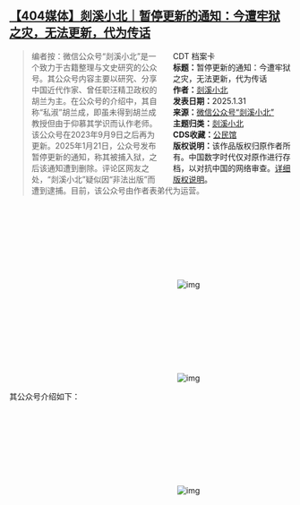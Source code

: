 <!--1738339239000-->
[【404媒体】剡溪小北｜暂停更新的通知：今遭牢狱之灾，无法更新，代为传话](https://chinadigitaltimes.net/chinese/715492.html)
------

<div style="width:42%;float:right;padding-left:20px"><div class="su-spoiler su-spoiler-style-fancy su-spoiler-icon-chevron-circle" data-scroll-offset="0" data-anchor-in-url="no"><div class="su-spoiler-title" tabindex="0" role="button"><span class="su-spoiler-icon"></span>CDT 档案卡</div><div class="su-spoiler-content su-u-clearfix su-u-trim"><strong>标题：</strong>暂停更新的通知：今遭牢狱之灾，无法更新，代为传话<br><strong>作者：</strong><a href="https://chinadigitaltimes.net/space/剡溪小北" target="_blank">剡溪小北</a><br><strong>发表日期：</strong>2025.1.31<br><strong>来源：</strong><a href="https://web.archive.org/web/https://mp.weixin.qq.com/s/CYxRF7fmHaVV_qNvV5yzbQ" target="_blank">微信公众号“剡溪小北”</a><br><strong>主题归类：</strong><a href="https://chinadigitaltimes.net/space/剡溪小北" target="_blank">剡溪小北</a><br><strong>CDS收藏：</strong><a href="https://chinadigitaltimes.net/space/%E5%85%AC%E6%B0%91%E9%A6%86" target="_blank" rel="noopener">公民馆</a><br><strong>版权说明：</strong>该作品版权归原作者所有。中国数字时代仅对原作进行存档，以对抗中国的网络审查。<a href="https://chinadigitaltimes.net/chinese/copyright">详细版权说明</a>。</div></div></div><blockquote><p>编者按：微信公众号“剡溪小北”是一个致力于古籍整理与文史研究的公众号。其公众号内容主要以研究、分享中国近代作家、曾任职汪精卫政权的胡兰为主。在公众号的介绍中，其自称“私淑”胡兰成，即虽未得到胡兰成教授但由于仰慕其学识而认作老师。该公众号在2023年9月9日之后再为更新。2025年1月21日，公众号发布暂停更新的通知，称其被捕入狱，之后该通知遭到删除。评论区网友之处，“剡溪小北”疑似因“非法出版”而遭到逮捕。目前，该公众号由作者表弟代为运营。</p></blockquote><p><img decoding="async" src="data:image/svg+xml,%3Csvg%20xmlns='http://www.w3.org/2000/svg'%20viewBox='0%200%200%200'%3E%3C/svg%3E" alt="img" data-lazy-src="https://chinadigitaltimes.net/chinese/files/2025/01/GicXtWwaYAILiD8.jpeg"><noscript><img decoding="async" src="https://chinadigitaltimes.net/chinese/files/2025/01/GicXtWwaYAILiD8.jpeg" alt="img"></noscript></p><p><img decoding="async" src="data:image/svg+xml,%3Csvg%20xmlns='http://www.w3.org/2000/svg'%20viewBox='0%200%200%200'%3E%3C/svg%3E" alt="img" data-lazy-src="https://chinadigitaltimes.net/chinese/files/2025/01/IMG_7908.jpg"><noscript><img decoding="async" src="https://chinadigitaltimes.net/chinese/files/2025/01/IMG_7908.jpg" alt="img"></noscript></p><p>其公众号介绍如下：</p><p><img decoding="async" src="data:image/svg+xml,%3Csvg%20xmlns='http://www.w3.org/2000/svg'%20viewBox='0%200%200%200'%3E%3C/svg%3E" alt="img" data-lazy-src="https://chinadigitaltimes.net/chinese/files/2025/01/IMG_7917.jpg"><noscript><img decoding="async" src="https://chinadigitaltimes.net/chinese/files/2025/01/IMG_7917.jpg" alt="img"></noscript></p><div class="addtoany_share_save_container addtoany_content addtoany_content_bottom"><div class="a2a_kit a2a_kit_size_32 addtoany_list" data-a2a-url="https://chinadigitaltimes.net/chinese/715492.html" data-a2a-title="【404媒体】剡溪小北｜暂停更新的通知：今遭牢狱之灾，无法更新，代为传话"><a class="a2a_button_facebook" href="https://www.addtoany.com/add_to/facebook?linkurl=https%3A%2F%2Fchinadigitaltimes.net%2Fchinese%2F715492.html&amp;linkname=%E3%80%90404%E5%AA%92%E4%BD%93%E3%80%91%E5%89%A1%E6%BA%AA%E5%B0%8F%E5%8C%97%EF%BD%9C%E6%9A%82%E5%81%9C%E6%9B%B4%E6%96%B0%E7%9A%84%E9%80%9A%E7%9F%A5%EF%BC%9A%E4%BB%8A%E9%81%AD%E7%89%A2%E7%8B%B1%E4%B9%8B%E7%81%BE%EF%BC%8C%E6%97%A0%E6%B3%95%E6%9B%B4%E6%96%B0%EF%BC%8C%E4%BB%A3%E4%B8%BA%E4%BC%A0%E8%AF%9D" title="Facebook" rel="nofollow noopener" target="_blank"></a><a class="a2a_button_twitter" href="https://www.addtoany.com/add_to/twitter?linkurl=https%3A%2F%2Fchinadigitaltimes.net%2Fchinese%2F715492.html&amp;linkname=%E3%80%90404%E5%AA%92%E4%BD%93%E3%80%91%E5%89%A1%E6%BA%AA%E5%B0%8F%E5%8C%97%EF%BD%9C%E6%9A%82%E5%81%9C%E6%9B%B4%E6%96%B0%E7%9A%84%E9%80%9A%E7%9F%A5%EF%BC%9A%E4%BB%8A%E9%81%AD%E7%89%A2%E7%8B%B1%E4%B9%8B%E7%81%BE%EF%BC%8C%E6%97%A0%E6%B3%95%E6%9B%B4%E6%96%B0%EF%BC%8C%E4%BB%A3%E4%B8%BA%E4%BC%A0%E8%AF%9D" title="Twitter" rel="nofollow noopener" target="_blank"></a><a class="a2a_button_telegram" href="https://www.addtoany.com/add_to/telegram?linkurl=https%3A%2F%2Fchinadigitaltimes.net%2Fchinese%2F715492.html&amp;linkname=%E3%80%90404%E5%AA%92%E4%BD%93%E3%80%91%E5%89%A1%E6%BA%AA%E5%B0%8F%E5%8C%97%EF%BD%9C%E6%9A%82%E5%81%9C%E6%9B%B4%E6%96%B0%E7%9A%84%E9%80%9A%E7%9F%A5%EF%BC%9A%E4%BB%8A%E9%81%AD%E7%89%A2%E7%8B%B1%E4%B9%8B%E7%81%BE%EF%BC%8C%E6%97%A0%E6%B3%95%E6%9B%B4%E6%96%B0%EF%BC%8C%E4%BB%A3%E4%B8%BA%E4%BC%A0%E8%AF%9D" title="Telegram" rel="nofollow noopener" target="_blank"></a><a class="a2a_button_reddit" href="https://www.addtoany.com/add_to/reddit?linkurl=https%3A%2F%2Fchinadigitaltimes.net%2Fchinese%2F715492.html&amp;linkname=%E3%80%90404%E5%AA%92%E4%BD%93%E3%80%91%E5%89%A1%E6%BA%AA%E5%B0%8F%E5%8C%97%EF%BD%9C%E6%9A%82%E5%81%9C%E6%9B%B4%E6%96%B0%E7%9A%84%E9%80%9A%E7%9F%A5%EF%BC%9A%E4%BB%8A%E9%81%AD%E7%89%A2%E7%8B%B1%E4%B9%8B%E7%81%BE%EF%BC%8C%E6%97%A0%E6%B3%95%E6%9B%B4%E6%96%B0%EF%BC%8C%E4%BB%A3%E4%B8%BA%E4%BC%A0%E8%AF%9D" title="Reddit" rel="nofollow noopener" target="_blank"></a><a class="a2a_button_whatsapp" href="https://www.addtoany.com/add_to/whatsapp?linkurl=https%3A%2F%2Fchinadigitaltimes.net%2Fchinese%2F715492.html&amp;linkname=%E3%80%90404%E5%AA%92%E4%BD%93%E3%80%91%E5%89%A1%E6%BA%AA%E5%B0%8F%E5%8C%97%EF%BD%9C%E6%9A%82%E5%81%9C%E6%9B%B4%E6%96%B0%E7%9A%84%E9%80%9A%E7%9F%A5%EF%BC%9A%E4%BB%8A%E9%81%AD%E7%89%A2%E7%8B%B1%E4%B9%8B%E7%81%BE%EF%BC%8C%E6%97%A0%E6%B3%95%E6%9B%B4%E6%96%B0%EF%BC%8C%E4%BB%A3%E4%B8%BA%E4%BC%A0%E8%AF%9D" title="WhatsApp" rel="nofollow noopener" target="_blank"></a><a class="a2a_button_email" href="https://www.addtoany.com/add_to/email?linkurl=https%3A%2F%2Fchinadigitaltimes.net%2Fchinese%2F715492.html&amp;linkname=%E3%80%90404%E5%AA%92%E4%BD%93%E3%80%91%E5%89%A1%E6%BA%AA%E5%B0%8F%E5%8C%97%EF%BD%9C%E6%9A%82%E5%81%9C%E6%9B%B4%E6%96%B0%E7%9A%84%E9%80%9A%E7%9F%A5%EF%BC%9A%E4%BB%8A%E9%81%AD%E7%89%A2%E7%8B%B1%E4%B9%8B%E7%81%BE%EF%BC%8C%E6%97%A0%E6%B3%95%E6%9B%B4%E6%96%B0%EF%BC%8C%E4%BB%A3%E4%B8%BA%E4%BC%A0%E8%AF%9D" title="Email" rel="nofollow noopener" target="_blank"></a><a class="a2a_button_copy_link" href="https://www.addtoany.com/add_to/copy_link?linkurl=https%3A%2F%2Fchinadigitaltimes.net%2Fchinese%2F715492.html&amp;linkname=%E3%80%90404%E5%AA%92%E4%BD%93%E3%80%91%E5%89%A1%E6%BA%AA%E5%B0%8F%E5%8C%97%EF%BD%9C%E6%9A%82%E5%81%9C%E6%9B%B4%E6%96%B0%E7%9A%84%E9%80%9A%E7%9F%A5%EF%BC%9A%E4%BB%8A%E9%81%AD%E7%89%A2%E7%8B%B1%E4%B9%8B%E7%81%BE%EF%BC%8C%E6%97%A0%E6%B3%95%E6%9B%B4%E6%96%B0%EF%BC%8C%E4%BB%A3%E4%B8%BA%E4%BC%A0%E8%AF%9D" title="Copy Link" rel="nofollow noopener" target="_blank"></a><a class="a2a_dd addtoany_share_save addtoany_share" href="https://www.addtoany.com/share"></a></div></div>
